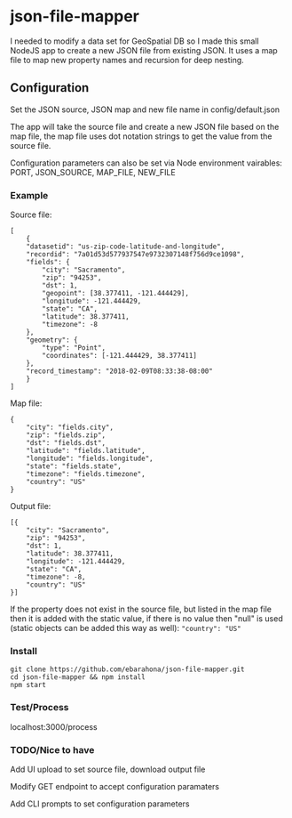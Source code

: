 # json-file-mapper
I needed to modify a data set for GeoSpatial DB so I made this small NodeJS app to create a new JSON file from existing JSON.  It uses a map file to map new property names and recursion for deep nesting.

## Configuration
Set the JSON source, JSON map and new file name in config/default.json

The app will take the source file and create a new JSON file based on the map file, the map file uses dot notation strings to get the value from the source file.

Configuration parameters can also be set via Node environment vairables: PORT, JSON_SOURCE, MAP_FILE, NEW_FILE

### Example
Source file:

    [
        {
	    "datasetid": "us-zip-code-latitude-and-longitude", 
        "recordid": "7a01d53d577937547e9732307148f756d9ce1098",
        "fields": {
            "city": "Sacramento", 
            "zip": "94253", 
            "dst": 1, 
            "geopoint": [38.377411, -121.444429], 
            "longitude": -121.444429, 
            "state": "CA", 
            "latitude": 38.377411, 
            "timezone": -8
        },
        "geometry": {
            "type": "Point", 
            "coordinates": [-121.444429, 38.377411]
        },
        "record_timestamp": "2018-02-09T08:33:38-08:00"
        }
    ]

Map file:

    {
        "city": "fields.city",
        "zip": "fields.zip",
        "dst": "fields.dst",
        "latitude": "fields.latitude",
        "longitude": "fields.longitude",
        "state": "fields.state",
        "timezone": "fields.timezone",
        "country": "US"
    }

Output file:

    [{
        "city": "Sacramento",
        "zip": "94253",
        "dst": 1,
        "latitude": 38.377411,
        "longitude": -121.444429,
        "state": "CA",
        "timezone": -8,
        "country": "US"
    }]


If the property does not exist in the source file, but listed in the map file then it is added with the static value, if there is no value then "null" is used (static objects can be added this way as well): `"country": "US"`


### Install
    git clone https://github.com/ebarahona/json-file-mapper.git 
    cd json-file-mapper && npm install
    npm start

### Test/Process
localhost:3000/process

### TODO/Nice to have
Add UI upload to set source file, download output file

Modify GET endpoint to accept configuration paramaters

Add CLI prompts to set configuration parameters
